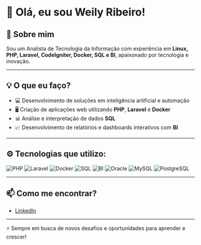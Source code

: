 # 👋 Olá, eu sou Weily Ribeiro!

## 🚀 Sobre mim  
Sou um Analista de Tecnologia da Informação com experiência em **Linux, PHP, Laravel, CodeIgniter, Docker, SQL e BI**, apaixonado por tecnologia e inovação.

---

## 💡 O que eu faço?

- 💻 Desenvolvimento de soluções em inteligência artificial e automação  
- 🖥 Criação de aplicações web utilizando **PHP**, **Laravel** e **Docker**  
- 📊 Análise e interpretação de dados **SQL**  
- 📈 Desenvolvimento de relatórios e dashboards interativos com **BI**

---

## ⚙️ Tecnologias que utilizo:

![PHP](https://img.shields.io/badge/PHP-777BB4?style=for-the-badge&logo=php&logoColor=white)
![Laravel](https://img.shields.io/badge/Laravel-FF2D20?style=for-the-badge&logo=laravel&logoColor=white)
![Docker](https://img.shields.io/badge/Docker-2496ED?style=for-the-badge&logo=docker&logoColor=white)
![SQL](https://img.shields.io/badge/SQL-4479A1?style=for-the-badge&logo=postgresql&logoColor=white)
![BI](https://img.shields.io/badge/BI-0066CC?style=for-the-badge)
![Oracle](https://img.shields.io/badge/Oracle-F80000?style=for-the-badge&logo=oracle&logoColor=white)
![MySQL](https://img.shields.io/badge/MySQL-4479A1?style=for-the-badge&logo=mysql&logoColor=white)
![PostgreSQL](https://img.shields.io/badge/PostgreSQL-336791?style=for-the-badge&logo=postgresql&logoColor=white)

---

## 📫 Como me encontrar?

- [LinkedIn](https://www.linkedin.com/in/weily-ribeiro-188ab51b9/)

---

⚡ Sempre em busca de novos desafios e oportunidades para aprender e crescer!

